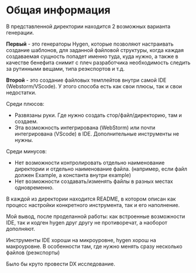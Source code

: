 # Общая информация 

В представленной директории находится 2 возможных варианта генерации. 

**Первый** - это генераторы Hygen, которые позволяют настраивать создание шаблонов, для заданной файловой структуры, 
когда каждая создаваемая сущность попадет именно туда, куда нужно, а также в качестве бенефита снимит с плеч разработчика необходимость 
следить за рутинными вещами, типа реэкспортов и т.д. 

**Второй** - это создание файловых темплейтов внутри самой IDE (Webstorm/VScode). У этого способа есть как свои плюсы, так и свои недостатки.

Среди плюсов: 
- Развязаны руки. Где нужно создать стор/файл/директорию, там и создаем. 
- Эта возможность интегрирована (WebStorm) или почти интегрирована (VScode) в IDE. Дополнительные инструменты не нужны.

Среди минусов:
- Нет возможности контролировать отдельно наименование директории и отдельно наименование файла. (например, если файл должен Example, а константа внутри example)
- Нет возможности создавать/изменять файлы в разных местах одновременно.


В каждой из директории находится README, в котором описан как процесс настройки конкретного инструмента, так и его наполнение. 


Мой вывод, после проделанной работы: как встроенные возможности IDE, так и кодген hygen друг другу не противоречат, а наоборот дополняют. 

Инструменты IDE хороши на микроуровне, hygen хорош на макроуровне. В особенности там, где нужно менять сразу несколько файлов (реэкспорты)

Было бы круто провести DX исследование.
